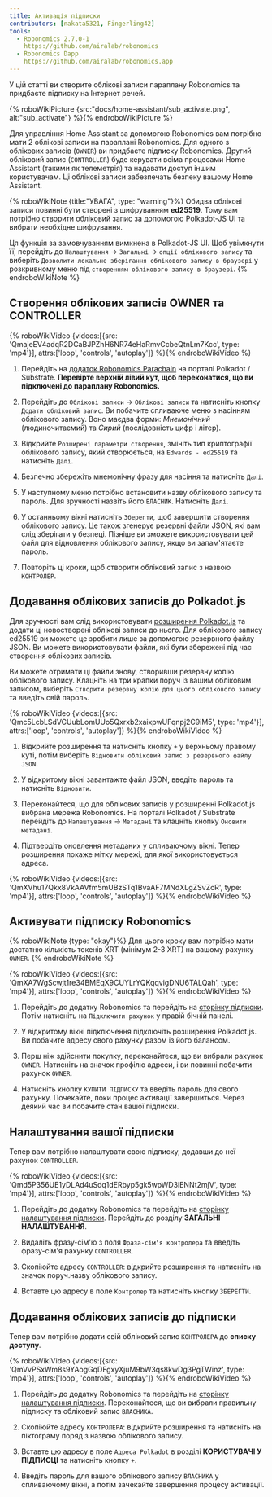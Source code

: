 ```yaml
---
title: Активація підписки
contributors: [nakata5321, Fingerling42]
tools:
  - Robonomics 2.7.0-1
    https://github.com/airalab/robonomics
  - Robonomics Dapp
    https://github.com/airalab/robonomics.app
---
```


У цій статті ви створите облікові записи параплану Robonomics та придбаєте підписку на Інтернет речей.

{% roboWikiPicture {src:"docs/home-assistant/sub_activate.png", alt:"sub_activate"} %}{% endroboWikiPicture %}

Для управління Home Assistant за допомогою Robonomics вам потрібно мати 2 облікові записи на параплані Robonomics. Для одного з облікових записів (`OWNER`) ви придбаєте підписку Robonomics. Другий обліковий запис (`CONTROLLER`) буде керувати всіма процесами Home Assistant (такими як телеметрія) та надавати доступ іншим користувачам. Ці облікові записи забезпечать безпеку вашому Home Assistant.

{% roboWikiNote {title:"УВАГА", type: "warning"}%}
Обидва облікові записи повинні бути створені з шифруванням **ed25519**. Тому вам потрібно створити обліковий запис за допомогою Polkadot-JS UI та вибрати необхідне шифрування.

Ця функція за замовчуванням вимкнена в Polkadot-JS UI. Щоб увімкнути її, перейдіть до `Налаштування` -> `Загальні` -> `опції облікового запису` та виберіть `Дозволити локальне зберігання облікового запису в браузері` у розкривному меню під `створенням облікового запису в браузері`.
{% endroboWikiNote %}

## Створення облікових записів OWNER та CONTROLLER

{% roboWikiVideo {videos:[{src: 'QmajeEV4adqR2DCaBJPZhH6NR74eHaRmvCcbeQtnLm7Kcc', type: 'mp4'}], attrs:['loop', 'controls', 'autoplay']} %}{% endroboWikiVideo %}

1. Перейдіть на [додаток Robonomics Parachain](https://polkadot.js.org/apps/?rpc=wss%3A%2F%2Fkusama.rpc.robonomics.network%2F#/) на порталі Polkadot / Substrate. **Перевірте верхній лівий кут, щоб переконатися, що ви підключені до параплану Robonomics.**

2. Перейдіть до `Облікові записи` -> `Облікові записи` та натисніть кнопку `Додати обліковий запис`. Ви побачите спливаюче меню з насінням облікового запису. Воно маєдва форми: *Мнемонічний* (людиночитаємий) та *Сирий* (послідовність цифр і літер).

3. Відкрийте `Розширені параметри створення`, змініть тип криптографії облікового запису, який створюється, на `Edwards - ed25519` та натисніть `Далі`.

4. Безпечно збережіть мнемонічну фразу для насіння та натисніть `Далі`.

5. У наступному меню потрібно встановити назву облікового запису та пароль. Для зручності назвіть його `ВЛАСНИК`. Натисніть `Далі`.

6. У останньому вікні натисніть `Зберегти`, щоб завершити створення облікового запису. Це також згенерує резервні файли JSON, які вам слід зберігати у безпеці. Пізніше ви зможете використовувати цей файл для відновлення облікового запису, якщо ви запам'ятаєте пароль.

7. Повторіть ці кроки, щоб створити обліковий запис з назвою `КОНТРОЛЕР`.


## Додавання облікових записів до Polkadot.js

Для зручності вам слід використовувати [розширення Polkadot.js](https://polkadot.js.org/extension/) та додати ці новостворені облікові записи до нього. Для облікового запису ed25519 ви можете це зробити лише за допомогою резервного файлу JSON. Ви можете використовувати файли, які були збережені під час створення облікових записів.

Ви можете отримати ці файли знову, створивши резервну копію облікового запису. Клацніть на три крапки поруч із вашим обліковим записом, виберіть `Створити резервну копію для цього облікового запису` та введіть свій пароль.

{% roboWikiVideo {videos:[{src: 'Qmc5LcbLSdVCUubLomUUo5Qxrxb2xaixpwUFqnpj2C9iM5', type: 'mp4'}], attrs:['loop', 'controls', 'autoplay']} %}{% endroboWikiVideo %}

1. Відкрийте розширення та натисніть кнопку `+` у верхньому правому куті, потім виберіть `Відновити обліковий запис з резервного файлу JSON`.

2. У відкритому вікні завантажте файл JSON, введіть пароль та натисніть `Відновити`.

3. Переконайтеся, що для облікових записів у розширенні Polkadot.js вибрана мережа Robonomics. На порталі Polkadot / Substrate перейдіть до `Налаштування` -> `Метадані` та клацніть кнопку `Оновити метадані`.

4. Підтвердіть оновлення метаданих у спливаючому вікні. Тепер розширення покаже мітку мережі, для якої використовується адреса.

{% roboWikiVideo {videos:[{src: 'QmXVhu17Qkx8VkAAVfm5mUBzSTq1BvaAF7MNdXLgZSvZcR', type: 'mp4'}], attrs:['loop', 'controls', 'autoplay']} %}{% endroboWikiVideo %}

## Активувати підписку Robonomics

{% roboWikiNote {type: "okay"}%} Для цього кроку вам потрібно мати достатню кількість токенів XRT (мінімум 2-3 XRT) на вашому рахунку `OWNER`. {% endroboWikiNote %}

{% roboWikiVideo {videos:[{src: 'QmXA7WgScwjt1re34BMEqX9CUYLrYQKqqvigDNU6TALQah', type: 'mp4'}], attrs:['loop', 'controls', 'autoplay']} %}{% endroboWikiVideo %}

1. Перейдіть до додатку Robonomics та перейдіть на [сторінку підписки](https://robonomics.app/#/rws-buy). Потім натисніть на `Підключити рахунок` у правій бічній панелі.

2. У відкритому вікні підключення підключіть розширення Polkadot.js. Ви побачите адресу свого рахунку разом із його балансом.

3. Перш ніж здійснити покупку, переконайтеся, що ви вибрали рахунок `OWNER`. Натисніть на значок профілю адреси, і ви повинні побачити рахунок `OWNER`.

4. Натисніть кнопку `КУПИТИ ПІДПИСКУ` та введіть пароль для свого рахунку. Почекайте, поки процес активації завершиться. Через деякий час ви побачите стан вашої підписки.

## Налаштування вашої підписки

Тепер вам потрібно налаштувати свою підписку, додавши до неї рахунок `CONTROLLER`.

{% roboWikiVideo {videos:[{src: 'Qmd5P356UE1yDLAd4uSdq1dERbyp5gk5wpWD3iENNt2mjV', type: 'mp4'}], attrs:['loop', 'controls', 'autoplay']} %}{% endroboWikiVideo %}

1. Перейдіть до додатку Robonomics та перейдіть на [сторінку налаштування підписки](https://robonomics.app/#/rws-setup). Перейдіть до розділу **ЗАГАЛЬНІ НАЛАШТУВАННЯ**.

2. Видаліть фразу-сім'ю з поля `Фраза-сім'я контролера` та введіть фразу-сім'я рахунку `CONTROLLER`.

3. Скопіюйте адресу `CONTROLLER`: відкрийте розширення та натисніть на значок поруч.назву облікового запису.

4. Вставте цю адресу в поле `Контролер` та натисніть кнопку `ЗБЕРЕГТИ`.

## Додавання облікових записів до підписки

Тепер вам потрібно додати свій обліковий запис `КОНТРОЛЕРА` до **списку доступу**.

{% roboWikiVideo {videos:[{src: 'QmVvPSxWm8s9YAogGqDFgxyXjuM9bW3qs8kwDg3PgTWinz', type: 'mp4'}], attrs:['loop', 'controls', 'autoplay']} %}{% endroboWikiVideo %}

1. Перейдіть до додатку Robonomics та перейдіть на [сторінку налаштування підписки](https://robonomics.app/#/rws-setup). Переконайтеся, що ви вибрали правильну підписку та обліковий запис `ВЛАСНИКА`.

2. Скопіюйте адресу `КОНТРОЛЕРА`: відкрийте розширення та натисніть на піктограму поряд з назвою облікового запису.

3. Вставте цю адресу в поле `Адреса Polkadot` в розділі **КОРИСТУВАЧІ У ПІДПИСЦІ** та натисніть кнопку `+`.

4. Введіть пароль для вашого облікового запису `ВЛАСНИКА` у спливаючому вікні, а потім зачекайте завершення процесу активації.